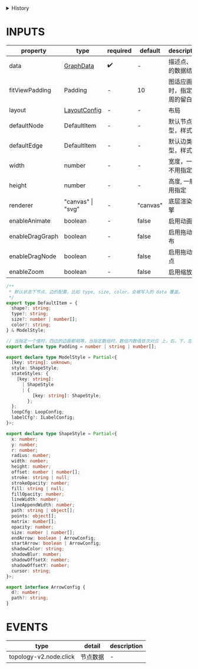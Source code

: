 [//]: # "atom-bricks/topology-v2/general-topology.ts"

<details>
<summary>History</summary>

| Version | Change                                  |
| ------- | --------------------------------------- |
| 0.2.0   | 新增构件 `topology-v2.general-topology` |
| 0.3.0   | 新增事件，`topology-v2.node.click`      |

</details>

# INPUTS

| property        | type              | required | default  | description                  |
| --------------- | ----------------- | -------- | -------- | ---------------------------- |
| data            | [GraphData]       | ✔️       | -        | 描述点、边的数据结构         |
| fitViewPadding  | Padding           | -        | 10       | 图适应画布时，指定四周的留白 |
| layout          | [LayoutConfig]    | -        | -        | 布局                         |
| defaultNode     | DefaultItem       | -        | -        | 默认节点类型，样式           |
| defaultEdge     | DefaultItem       | -        | -        | 默认边类型，样式             |
| width           | number            | -        | -        | 宽度，一般不用指定           |
| height          | number            | -        | -        | 高度, 一般不用指定           |
| renderer        | "canvas" \| "svg" | -        | "canvas" | 底层渲染引擎                 |
| enableAnimate   | boolean           | -        | false    | 启用动画                     |
| enableDragGraph | boolean           | -        | false    | 启用拖动画布                 |
| enableDragNode  | boolean           | -        | false    | 启用拖动节点                 |
| enableZoom      | boolean           | -        | false    | 启用缩放                     |

```typescript
/**
 * 默认状态下节点、边的配置，比如 type, size, color。会被写入的 data 覆盖。
 */
export type DefaultItem = {
  shape?: string;
  type?: string;
  size?: number | number[];
  color?: string;
} & ModelStyle;

// 当指定一个值时，四边的边距都相等，当指定数组时，数组内数值依次对应 上，右，下，左四边的边距
export declare type Padding = number | string | number[];

export declare type ModelStyle = Partial<{
  [key: string]: unknown;
  style: ShapeStyle;
  stateStyles: {
    [key: string]:
      | ShapeStyle
      | {
          [key: string]: ShapeStyle;
        };
  };
  loopCfg: LoopConfig;
  labelCfg?: ILabelConfig;
}>;

export declare type ShapeStyle = Partial<{
  x: number;
  y: number;
  r: number;
  radius: number;
  width: number;
  height: number;
  offset: number | number[];
  stroke: string | null;
  strokeOpacity: number;
  fill: string | null;
  fillOpacity: number;
  lineWidth: number;
  lineAppendWidth: number;
  path: string | object[];
  points: object[];
  matrix: number[];
  opacity: number;
  size: number | number[];
  endArrow: boolean | ArrowConfig;
  startArrow: boolean | ArrowConfig;
  shadowColor: string;
  shadowBlur: number;
  shadowOffsetX: number;
  shadowOffsetY: number;
  cursor: string;
}>;

export interface ArrowConfig {
  d?: number;
  path?: string;
}
```

# EVENTS

| type                   | detail   | description |
| ---------------------- | -------- | ----------- |
| topology-v2.node.click | 节点数据 | -           |

<!-- uncomment this block when applicable.
# METHODS

| name | params | description |
| ---- | ------ | ----------- |
| -    | -      | -           |
-->

[graphdata]: https://g6.antv.vision/zh/docs/api/Graph#datadata
[layoutconfig]: https://g6.antv.vision/zh/docs/api/layout/Layout
